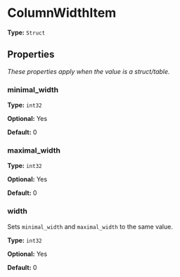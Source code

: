 # ColumnWidthItem

**Type:** `Struct`

## Properties

*These properties apply when the value is a struct/table.*

### minimal_width

**Type:** `int32`

**Optional:** Yes

**Default:** 0

### maximal_width

**Type:** `int32`

**Optional:** Yes

**Default:** 0

### width

Sets `minimal_width` and `maximal_width` to the same value.

**Type:** `int32`

**Optional:** Yes

**Default:** 0

